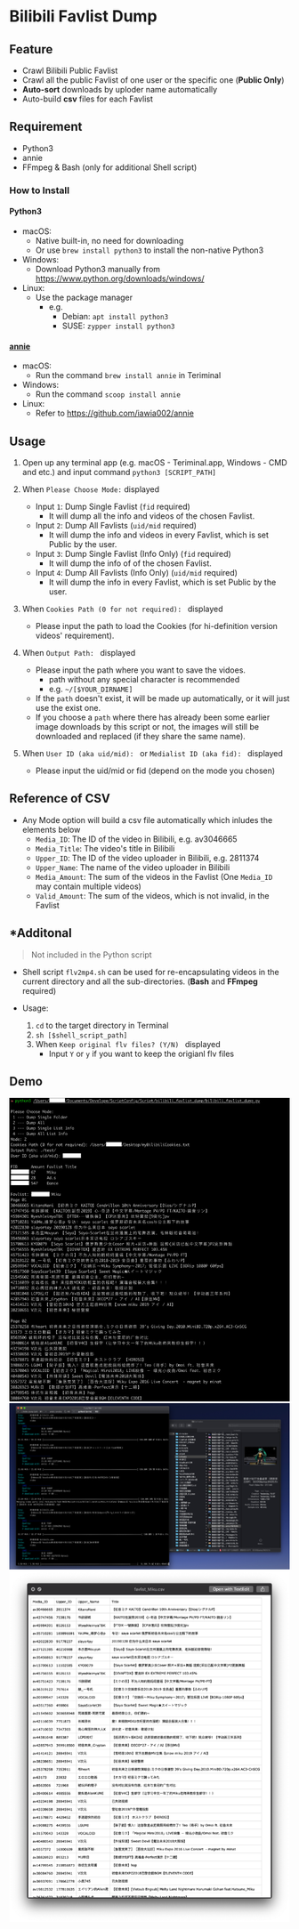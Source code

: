 # Bilibili Favlist Dump

## Feature
- Crawl Bilibili Public Favlist
- Crawl all the public Favlist of one user or the specific one (**Public Only**)
- **Auto-sort** downloads by uploder name automatically
- Auto-build **csv** files for each Favlist

## Requirement
- Python3
- annie
- FFmpeg & Bash (only for additional Shell script)

### How to Install
#### Python3
- macOS: 
	- Native built-in, no need for downloading
	- Or use `brew install python3` to install the non-native Python3
- Windows: 
	- Download Python3 manually from <https://www.python.org/downloads/windows/>
- Linux:
	- Use the package manager
		- e.g. 
			- Debian: `apt install python3`
			- SUSE: `zypper install python3`

#### [annie](https://github.com/iawia002/annie)
- macOS:
	- Run the command `brew install annie` in Teriminal
- Windows: 
	- Run the command `scoop install annie`
- Linux: 	
	- Refer to <https://github.com/iawia002/annie>

## Usage
1. Open up any terminal app (e.g. macOS - Teriminal.app, Windows - CMD and etc.) and input command `python3 [SCRIPT_PATH]`

2. When `Please Choose Mode:` displayed<br>

	- Input `1`: Dump Single Favlist (`fid` required)
		- It will dump all the info and videos of the chosen Favlist. 
	- Input `2`: Dump All Favlists (`uid/mid` required)
		- It will dump the info and videos in every Favlist, which is set Public by the user. 
	- Input `3`: Dump Single Favlist (Info Only) (`fid` required)
		- It will dump the info of of the chosen Favlist. 
	- Input `4`: Dump All Favlists (Info Only) (`uid/mid` required)
		- It will dump the info in every Favlist, which is set Public by the user. 

3. When `Cookies Path (0 for not required): ` displayed<br>
	- Please input the path to load the Cookies (for hi-definition version videos' requirement).

4. When `Output Path: ` displayed<br>
	- Please input the path where you want to save the vidoes.
		- path without any special character is recommended
		- e.g. `~/[$YOUR_DIRNAME]`
	- If the `path` doesn't exist, it will be made up automatically, or it will just use the exist one.
	- If you choose a `path` where there has already been some earlier image downloads by this script or not, the images will still be downloaded and replaced (if they share the same name).

5. When `User ID (aka uid/mid): ` or `Medialist ID (aka fid): ` displayed<br> 
	- Please input the uid/mid or fid (depend on the mode you chosen)

## Reference of CSV
- Any Mode option will build a csv file automatically which inludes the elements below
	- `Media_ID`: The ID of the video in Bilibili, e.g. av3046665
	- `Media_Title`: The video's title in Bilibili
	- `Upper_ID`: The ID of the video uploader in Bilibili, e.g. 2811374
	- `Upper_Name`: The name of the video uploader in Bilibili
	- `Media_Amount`: The sum of the videos in the Favlist (One `Media_ID` may contain multiple videos)
	- `Valid_Amount`: The sum of the videos, which is not invalid, in the Favlist
	
## *Additonal
> Not included in the Python script

- Shell script `flv2mp4.sh` can be used for re-encapsulating videos in the current directory and all the sub-directories. (**Bash** and **FFmpeg** required)

- Usage:
	1. `cd` to the target directory in Terminal
	2. `sh [$shell_script_path]`
	3. When `Keep original flv files? (Y/N) ` displayed
		- Input `Y` or `y` if you want to keep the origianl flv files 

## Demo
![demo1_info_dump.jpg](media/demo1_info_dump.jpg)
![demo2_file_dump.jpg](media/demo2_file_dump.jpg)
![demo3_csv.jpg](media/demo3_csv.png)
 